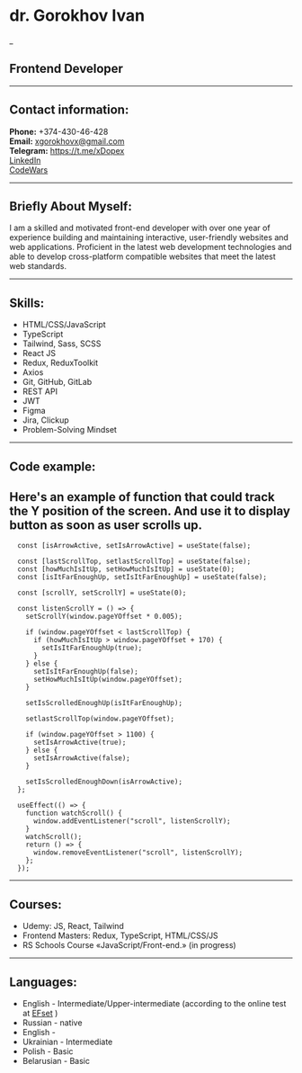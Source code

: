 # dr. Gorokhov Ivan

\_

## Frontend Developer

---

## Contact information:

**Phone:** +374-430-46-428  
**Email:** xgorokhovx@gmail.com  
**Telegram:** https://t.me/xDopex  
[LinkedIn](https://www.linkedin.com/in/ivan-gorokhov-829668234)  
[CodeWars](https://www.codewars.com/users/xDopeHatex/)

---

## Briefly About Myself:

I am a skilled and motivated front-end developer with over one year of experience building and maintaining interactive, user-friendly websites and web applications. Proficient in the latest web development technologies and able to develop cross-platform compatible websites that meet the latest web standards.

---

## Skills:

- HTML/CSS/JavaScript
- TypeScript
- Tailwind, Sass, SCSS
- React JS
- Redux, ReduxToolkit
- Axios
- Git, GitHub, GitLab
- REST API
- JWT
- Figma
- Jira, Clickup
- Problem-Solving Mindset

---

## Code example:

## Here's an example of function that could track the Y position of the screen. And use it to display button as soon as user scrolls up.

```
  const [isArrowActive, setIsArrowActive] = useState(false);

  const [lastScrollTop, setlastScrollTop] = useState(false);
  const [howMuchIsItUp, setHowMuchIsItUp] = useState(0);
  const [isItFarEnoughUp, setIsItFarEnoughUp] = useState(false);

  const [scrollY, setScrollY] = useState(0);

  const listenScrollY = () => {
    setScrollY(window.pageYOffset * 0.005);

    if (window.pageYOffset < lastScrollTop) {
      if (howMuchIsItUp > window.pageYOffset + 170) {
        setIsItFarEnoughUp(true);
      }
    } else {
      setIsItFarEnoughUp(false);
      setHowMuchIsItUp(window.pageYOffset);
    }

    setIsScrolledEnoughUp(isItFarEnoughUp);

    setlastScrollTop(window.pageYOffset);

    if (window.pageYOffset > 1100) {
      setIsArrowActive(true);
    } else {
      setIsArrowActive(false);
    }

    setIsScrolledEnoughDown(isArrowActive);
  };

  useEffect(() => {
    function watchScroll() {
      window.addEventListener("scroll", listenScrollY);
    }
    watchScroll();
    return () => {
      window.removeEventListener("scroll", listenScrollY);
    };
  });

```

---

## Courses:

- Udemy: JS, React, Tailwind
- Frontend Masters: Redux, TypeScript, HTML/CSS/JS
- RS Schools Course «JavaScript/Front-end.» (in progress)

---

## Languages:

- English - Intermediate/Upper-intermediate (according to the online test at [EFset](www.efset.org) )
- Russian - native
- English -
- Ukrainian - Intermediate
- Polish - Basic
- Belarusian - Basic
